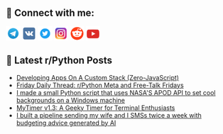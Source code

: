 ## 🔎 Connect with me:
[<img src="https://github.com/bullbesh/bullbesh/blob/main/images/Telegram.png" width="32" height="32" />](https://t.me/bullbesh)
[<img src="https://github.com/bullbesh/bullbesh/blob/main/images/VK.png" width="32" height="32" />](https://vk.com/bullbesh)
[<img src="https://github.com/bullbesh/bullbesh/blob/main/images/Twitter.png" width="32" height="32" />](https://twitter.com/bullbesh1)
[<img src="https://github.com/bullbesh/bullbesh/blob/main/images/Instagram.png" width="32" height="32" />](https://www.instagram.com/bullbesh)
[<img src="https://github.com/bullbesh/bullbesh/blob/main/images/Reddit.png" width="32" height="32" />](https://www.reddit.com/user/bullbesh)
[<img src="https://github.com/bullbesh/bullbesh/blob/main/images/YouTube.png" width="32" height="32" />](https://www.youtube.com/channel/UCtfjRs6uzgq5mfm8S06WTcg)

## 📕 Latest r/Python Posts
<!-- BLOG-POST-LIST:START -->
- [Developing Apps On A Custom Stack &lpar;Zero-JavaScript&rpar;](https://www.reddit.com/r/Python/comments/1czb2lp/developing_apps_on_a_custom_stack_zerojavascript/)
- [Friday Daily Thread: r/Python Meta and Free-Talk Fridays](https://www.reddit.com/r/Python/comments/1cz7jo9/friday_daily_thread_rpython_meta_and_freetalk/)
- [I made a small Python script that uses NASA&#39;S APOD API to set cool backgrounds on a Windows machine](https://www.reddit.com/r/Python/comments/1cz43o6/i_made_a_small_python_script_that_uses_nasas_apod/)
- [MyTimer v1.3: A Geeky Timer for Terminal Enthusiasts](https://www.reddit.com/r/Python/comments/1cz2uyd/mytimer_v13_a_geeky_timer_for_terminal_enthusiasts/)
- [I built a pipeline sending my wife and I SMSs twice a week with budgeting advice generated by AI](https://www.reddit.com/r/Python/comments/1cyy4hs/i_built_a_pipeline_sending_my_wife_and_i_smss/)
<!-- BLOG-POST-LIST:END -->
